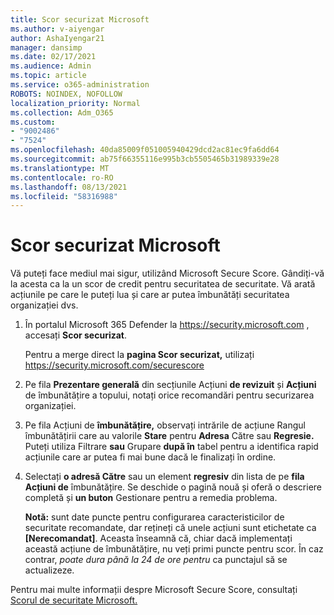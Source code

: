 ```yaml
---
title: Scor securizat Microsoft
ms.author: v-aiyengar
author: AshaIyengar21
manager: dansimp
ms.date: 02/17/2021
ms.audience: Admin
ms.topic: article
ms.service: o365-administration
ROBOTS: NOINDEX, NOFOLLOW
localization_priority: Normal
ms.collection: Adm_O365
ms.custom:
- "9002486"
- "7524"
ms.openlocfilehash: 40da85009f051005940429dcd2ac81ec9fa6dd64
ms.sourcegitcommit: ab75f66355116e995b3cb5505465b31989339e28
ms.translationtype: MT
ms.contentlocale: ro-RO
ms.lasthandoff: 08/13/2021
ms.locfileid: "58316988"
---
```

# <a name="microsoft-secure-score"></a>Scor securizat Microsoft

Vă puteți face mediul mai sigur, utilizând Microsoft Secure Score. Gândiți-vă la acesta ca la un scor de credit pentru securitatea de securitate. Vă arată acțiunile pe care le puteți lua și care ar putea îmbunătăți securitatea organizației dvs.

1. În portalul Microsoft 365 Defender la <https://security.microsoft.com> , accesați **Scor securizat**.

   Pentru a merge direct la **pagina Scor securizat,** utilizați <https://security.microsoft.com/securescore>

2. Pe fila **Prezentare generală** din secțiunile Acțiuni **de revizuit** și **Acțiuni** de îmbunătățire a topului, notați orice recomandări pentru securizarea organizației.

3. Pe fila Acțiuni de  **îmbunătățire,** observați intrările de acțiune Rangul îmbunătățirii care au valorile **Stare** pentru **Adresa** Către sau **Regresie.**  Puteți utiliza Filtrare **sau** Grupare **după în** tabel pentru a identifica rapid acțiunile care ar putea fi mai bune dacă le finalizați în ordine.

4. Selectați **o adresă Către** sau un element **regresiv** din lista de pe **fila Acțiuni de** îmbunătățire. Se deschide o pagină nouă și oferă o descriere completă și **un buton** Gestionare pentru a remedia problema.

    **Notă:** sunt date puncte pentru configurarea caracteristicilor de securitate recomandate, dar rețineți că unele acțiuni sunt etichetate ca **[Nerecomandat]**. Aceasta înseamnă că, chiar dacă implementați această acțiune de îmbunătățire, nu veți primi puncte pentru scor. În caz contrar, *poate dura până la 24 de ore pentru* ca punctajul să se actualizeze.

Pentru mai multe informații despre Microsoft Secure Score, consultați [Scorul de securitate Microsoft.](https://docs.microsoft.com/microsoft-365/security/defender/microsoft-secure-score)
